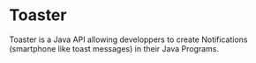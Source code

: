 # Toaster
Toaster is a Java API allowing developpers to create Notifications (smartphone like toast messages) in their Java Programs.
